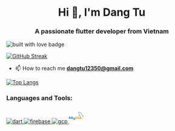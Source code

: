 <h1 align="center">Hi 👋, I'm Dang Tu</h1>
<h3 align="center">A passionate flutter developer from Vietnam</h3>
<img src="https://forthebadge.com/images/badges/built-with-love.svg" alt="built with love badge" />


[![GitHub Streak](http://github-readme-streak-stats.herokuapp.com?user=DangTuCS&theme=dark&background=000000)](https://git.io/streak-stats)
- 📫 How to reach me **dangtu12350@gmail.com**

[![Top Langs](https://github-readme-stats.vercel.app/api/top-langs/?username=DangTuCS&layout=compact&theme=vision-friendly-dark)](https://github.com/anuraghazra/github-readme-stats)


<h3 align="left">Languages and Tools:</h3>
<p align="left"> <a href="https://dart.dev" target="_blank" rel="noreferrer"> <img src="https://www.vectorlogo.zone/logos/dartlang/dartlang-icon.svg" alt="dart" width="40" height="40"/> </a> <a href="https://firebase.google.com/" target="_blank" rel="noreferrer"> <img src="https://www.vectorlogo.zone/logos/firebase/firebase-icon.svg" alt="firebase" width="40" height="40"/> </a> <a href="https://cloud.google.com" target="_blank" rel="noreferrer"> <img src="https://www.vectorlogo.zone/logos/google_cloud/google_cloud-icon.svg" alt="gcp" width="40" height="40"/> </a> <a href="https://www.mysql.com/" target="_blank" rel="noreferrer"> <img src="https://raw.githubusercontent.com/devicons/devicon/master/icons/mysql/mysql-original-wordmark.svg" alt="mysql" width="40" height="40"/> </a> </p>
